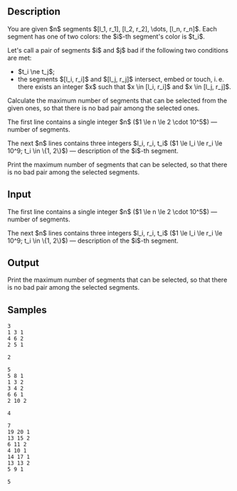 ## Description

<div><p>You are given $n$ segments $[l_1, r_1], [l_2, r_2], \dots, [l_n, r_n]$. Each segment has one of two colors: the $i$-th segment's color is $t_i$.</p><p>Let's call a pair of segments $i$ and $j$ <span class="tex-font-style-it">bad</span> if the following two conditions are met:</p><ul> <li> $t_i \ne t_j$; </li><li> the segments $[l_i, r_i]$ and $[l_j, r_j]$ intersect, embed or touch, i. e. there exists an integer $x$ such that $x \in [l_i, r_i]$ and $x \in [l_j, r_j]$. </li></ul><p>Calculate the maximum number of segments that can be selected from the given ones, so that there is no <span class="tex-font-style-it">bad</span> pair among the selected ones.</p></div><div class="input-specification"><p>The first line contains a single integer $n$ ($1 \le n \le 2 \cdot 10^5$)&nbsp;— number of segments.</p><p>The next $n$ lines contains three integers $l_i, r_i, t_i$ ($1 \le l_i \le r_i \le 10^9; t_i \in \{1, 2\}$)&nbsp;— description of the $i$-th segment.</p></div><div class="output-specification"><p>Print the maximum number of segments that can be selected, so that there is no <span class="tex-font-style-it">bad</span> pair among the selected segments.</p></div>

## Input

<p>The first line contains a single integer $n$ ($1 \le n \le 2 \cdot 10^5$)&nbsp;— number of segments.</p><p>The next $n$ lines contains three integers $l_i, r_i, t_i$ ($1 \le l_i \le r_i \le 10^9; t_i \in \{1, 2\}$)&nbsp;— description of the $i$-th segment.</p>

## Output

<p>Print the maximum number of segments that can be selected, so that there is no <span class="tex-font-style-it">bad</span> pair among the selected segments.</p>

## Samples

```input1
3
1 3 1
4 6 2
2 5 1
```

```output1
2
```






```input2
5
5 8 1
1 3 2
3 4 2
6 6 1
2 10 2
```

```output2
4
```






```input3
7
19 20 1
13 15 2
6 11 2
4 10 1
14 17 1
13 13 2
5 9 1
```

```output3
5
```




